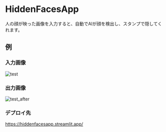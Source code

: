 # HiddenFacesApp
人の顔が映った画像を入力すると、自動でAIが顔を検出し、スタンプで隠してくれます。
## 例
### 入力画像
![test](https://github.com/user-attachments/assets/2a3b39db-a50e-4eca-906b-6ad7ab2f4d4c)
### 出力画像
![test_after](https://github.com/user-attachments/assets/0ffedb43-5c7b-4637-af86-2a90d6c56b79)

### デプロイ先
https://hiddenfacesapp.streamlit.app/

